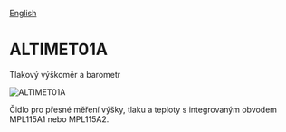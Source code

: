 
[English](./README.md)
<!--- module --->
# ALTIMET01A
<!--- Emodule --->

<!--- subtitle --->Tlakový výškoměr a barometr﻿<!--- Esubtitle --->

![ALTIMET01A](DOC/SRC/img/ALTIMET01A_I2C_Top_big.jpg)

<!--- description --->Čidlo pro přesné měření výšky, tlaku a teploty s integrovaným obvodem MPL115A1 nebo MPL115A2.<!--- Edescription --->
            